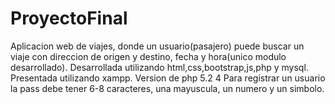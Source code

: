 # ProyectoFinal
Aplicacion web de viajes, donde un usuario(pasajero) puede buscar un viaje con direccion de origen y destino, fecha y hora(unico modulo desarrollado).
Desarrollada utilizando html,css,bootstrap,js,php y mysql. Presentada utilizando xampp. 
Version de php 5.2 4
Para registrar un usuario la pass debe tener 6-8 caracteres, una mayuscula, un numero y un simbolo.
